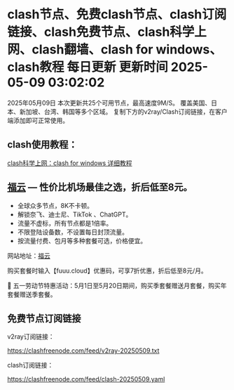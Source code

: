 
# clash节点、免费clash节点、clash订阅链接、clash免费节点、clash科学上网、clash翻墙、clash for windows、clash教程 每日更新  更新时间 2025-05-09 03:02:02

2025年05月09日
           本次更新共25个可用节点，最高速度9M/S。
           覆盖美国、日本、新加坡、台湾、韩国等多个区域。
           复制下方的v2ray/Clash订阅链接，在客户端添加即可正常使用。
        

## clash使用教程：

<a href='https://clash01.com/' target='_blank'>clash科学上网：clash for windows 详细教程</a>
        
## [福云](https://fuuu.cloud) —  性价比机场最佳之选，折后低至8元。

- 全球众多节点，8K不卡顿。
- 解锁奈飞、迪士尼、TikTok 、ChatGPT。
- 流量不虚标，所有节点都是1倍率。
- 不限登陆设备数，不设置每日封顶流量。
- 按流量付费、包月等多种套餐可选，价格便宜。

网站地址：[福云](https://fuuu.cloud)

购买套餐时输入【fuuu.cloud】优惠码，可享7折优惠，折后低至8元/月。

🎁 五一劳动节特惠活动：5月1日至5月20日期间，购买季套餐赠送月套餐，购买年套餐赠送季套餐。

## 免费节点订阅链接

v2ray订阅链接：

https://clashfreenode.com/feed/v2ray-20250509.txt 

clash订阅链接：

https://clashfreenode.com/feed/clash-20250509.yaml
